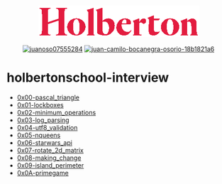 <p align="center">
    <a href=#><img src="https://raw.githubusercontent.com/jbocane6/logos/main/holberton-logo.png" alt="holberton" /></a></p>
  
  <p align="center">
    <a href="https://twitter.com/juanoso07555284" target="blank"><img align="center" src="https://raw.githubusercontent.com/rahuldkjain/github-profile-readme-generator/master/src/images/icons/Social/twitter.svg" alt="juanoso07555284" height="30" width="40" /></a>
  <a href="https://linkedin.com/in/juan-camilo-bocanegra-osorio-18b1821a6" target="blank"><img align="center" src="https://raw.githubusercontent.com/rahuldkjain/github-profile-readme-generator/master/src/images/icons/Social/linked-in-alt.svg" alt="juan-camilo-bocanegra-osorio-18b1821a6" height="30" width="40" /></a>
  </p>

# holbertonschool-interview

- [0x00-pascal_triangle](https://github.com/jbocane6/holbertonschool-interview/tree/master/0x00-pascal_triangle)
- [0x01-lockboxes](https://github.com/jbocane6/holbertonschool-interview/tree/master/0x01-lockboxes)
- [0x02-minimum_operations](https://github.com/jbocane6/holbertonschool-interview/tree/master/0x02-minimum_operations)
- [0x03-log_parsing](https://github.com/jbocane6/holbertonschool-interview/tree/master/0x03-log_parsing)
- [0x04-utf8_validation](https://github.com/jbocane6/holbertonschool-interview/tree/master/0x04-utf8_validation)
- [0x05-nqueens](https://github.com/jbocane6/holbertonschool-interview/tree/master/0x05-nqueens)
- [0x06-starwars_api](https://github.com/jbocane6/holbertonschool-interview/tree/master/0x06-starwars_api)
- [0x07-rotate_2d_matrix](https://github.com/jbocane6/holbertonschool-interview/tree/master/0x07-rotate_2d_matrix)
- [0x08-making_change](https://github.com/jbocane6/holbertonschool-interview/tree/master/0x08-making_change)
- [0x09-island_perimeter](https://github.com/jbocane6/holbertonschool-interview/tree/master/0x09-island_perimeter)
- [0x0A-primegame](https://github.com/jbocane6/holbertonschool-interview/tree/master/0x0A-primegame)
